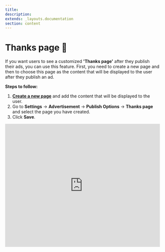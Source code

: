```yaml
---
title:
description:
extends: _layouts.documentation
section: content
---
```


# Thanks page 🙏

If you want users to see a customized **'Thanks page'** after they publish their ads, you can use this feature. 
First, you need to create a new page and then to choose this page as the content that will be displayed to the user after they publish an ad.

**Steps to follow:**

1.  **[Create a new page](/docs/content-add-pages)**  and add the content that will be displayed to the user.
2.  Go to  **Settings**  ->  **Advertisement**  ->  **Publish Options**  ->  **Thanks page**  and select the page you have created.
3.  Click  **Save**.


<iframe width="100%" height="400px" src="https://www.youtube.com/embed/pfNKgFrf8o8" title="Yclas video" frameborder="0" allow="accelerometer; autoplay; clipboard-write; encrypted-media; gyroscope; picture-in-picture" allowfullscreen></iframe>
 

